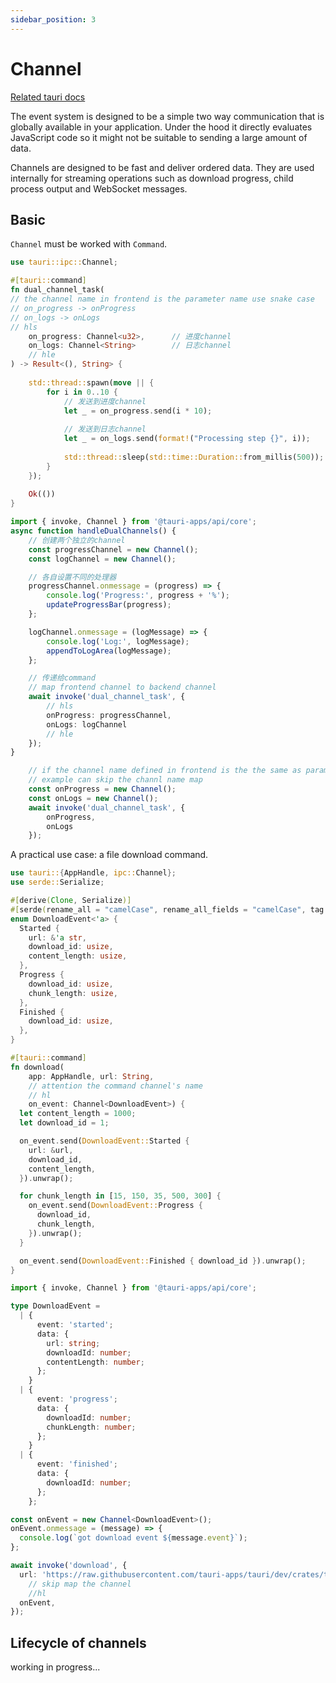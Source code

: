 ```yaml
---
sidebar_position: 3
---
```


# Channel
[Related tauri docs](https://tauri.app/develop/calling-frontend/#channels)

The event system is designed to be a simple two way communication that is globally available in your application. Under the hood it directly evaluates JavaScript code so it might not be suitable to sending a large amount of data.

Channels are designed to be fast and deliver ordered data. They are used internally for streaming operations such as download progress, child process output and WebSocket messages.

## Basic
`Channel` must be worked with `Command`.
```rust
use tauri::ipc::Channel;

#[tauri::command]
fn dual_channel_task(
// the channel name in frontend is the parameter name use snake case
// on_progress -> onProgress
// on_logs -> onLogs
// hls
    on_progress: Channel<u32>,      // 进度channel
    on_logs: Channel<String>        // 日志channel
    // hle
) -> Result<(), String> {
    
    std::thread::spawn(move || {
        for i in 0..10 {
            // 发送到进度channel
            let _ = on_progress.send(i * 10);
            
            // 发送到日志channel
            let _ = on_logs.send(format!("Processing step {}", i));
            
            std::thread::sleep(std::time::Duration::from_millis(500));
        }
    });
    
    Ok(())
}
```

```typescript
import { invoke, Channel } from '@tauri-apps/api/core';
async function handleDualChannels() {
    // 创建两个独立的channel
    const progressChannel = new Channel();
    const logChannel = new Channel();

    // 各自设置不同的处理器
    progressChannel.onmessage = (progress) => {
        console.log('Progress:', progress + '%');
        updateProgressBar(progress);
    };

    logChannel.onmessage = (logMessage) => {
        console.log('Log:', logMessage);
        appendToLogArea(logMessage);
    };

    // 传递给command
    // map frontend channel to backend channel
    await invoke('dual_channel_task', {
        // hls
        onProgress: progressChannel,
        onLogs: logChannel
        // hle
    });
}
```

```typescript
    // if the channel name defined in frontend is the the same as parameter in snake case, can skip this
    // example can skip the channl name map
    const onProgress = new Channel();
    const onLogs = new Channel();
    await invoke('dual_channel_task', {
        onProgress,
        onLogs
    });
```

A practical use case: a file download command.
```rust
use tauri::{AppHandle, ipc::Channel};
use serde::Serialize;

#[derive(Clone, Serialize)]
#[serde(rename_all = "camelCase", rename_all_fields = "camelCase", tag = "event", content = "data")]
enum DownloadEvent<'a> {
  Started {
    url: &'a str,
    download_id: usize,
    content_length: usize,
  },
  Progress {
    download_id: usize,
    chunk_length: usize,
  },
  Finished {
    download_id: usize,
  },
}

#[tauri::command]
fn download(
    app: AppHandle, url: String, 
    // attention the command channel's name
    // hl
    on_event: Channel<DownloadEvent>) {
  let content_length = 1000;
  let download_id = 1;

  on_event.send(DownloadEvent::Started {
    url: &url,
    download_id,
    content_length,
  }).unwrap();

  for chunk_length in [15, 150, 35, 500, 300] {
    on_event.send(DownloadEvent::Progress {
      download_id,
      chunk_length,
    }).unwrap();
  }

  on_event.send(DownloadEvent::Finished { download_id }).unwrap();
}
```
```typescript
import { invoke, Channel } from '@tauri-apps/api/core';

type DownloadEvent =
  | {
      event: 'started';
      data: {
        url: string;
        downloadId: number;
        contentLength: number;
      };
    }
  | {
      event: 'progress';
      data: {
        downloadId: number;
        chunkLength: number;
      };
    }
  | {
      event: 'finished';
      data: {
        downloadId: number;
      };
    };

const onEvent = new Channel<DownloadEvent>();
onEvent.onmessage = (message) => {
  console.log(`got download event ${message.event}`);
};

await invoke('download', {
  url: 'https://raw.githubusercontent.com/tauri-apps/tauri/dev/crates/tauri-schema-generator/schemas/config.schema.json',
    // skip map the channel
    //hl
  onEvent,
});
```

## Lifecycle of channels
working in progress...
